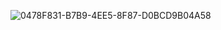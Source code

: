 ![0478F831-B7B9-4EE5-8F87-D0BCD9B04A58](https://github.com/user-attachments/assets/cff2210d-c406-4703-b907-7d1fe37fbd1f)
